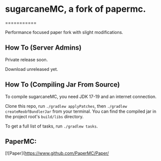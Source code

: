 # sugarcaneMC, a fork of papermc.

===========

Performance focused paper fork with slight modifications.

How To (Server Admins)
------
Private release soon.

Download unreleased yet.




How To (Compiling Jar From Source)
------
To compile sugarcaneMC, you need JDK 17-19 and an internet connection.

Clone this repo, run `./gradlew applyPatches`, then `./gradlew createReobfBundlerJar` from your terminal. You can find the compiled jar in the project root's `build/libs` directory.

To get a full list of tasks, run `./gradlew tasks`.

PaperMC:
-------------
[![Paper](https://www.github.com/PaperMC/Paper/



